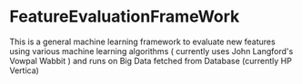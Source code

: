 # FeatureEvaluationFrameWork
This is a general machine learning framework to evaluate new features using various machine learning algorithms ( currently uses John Langford's Vowpal Wabbit ) and runs on Big Data fetched from Database (currently HP Vertica)

